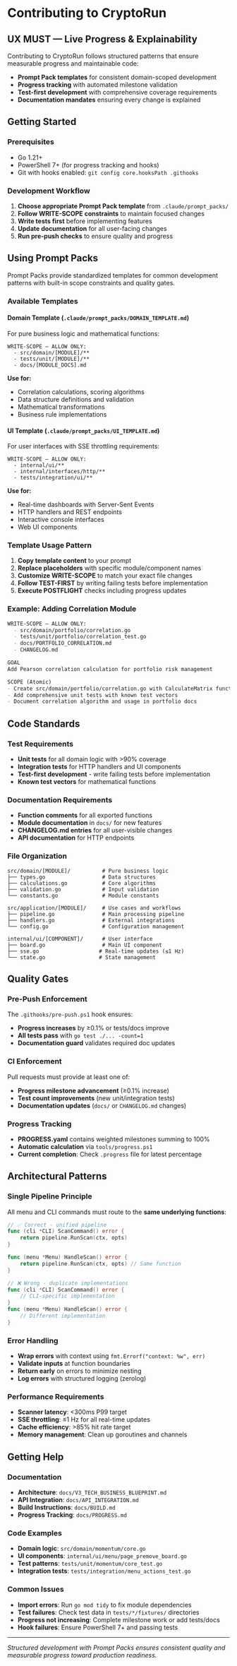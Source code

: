 # Contributing to CryptoRun

## UX MUST — Live Progress & Explainability

Contributing to CryptoRun follows structured patterns that ensure measurable progress and maintainable code:
- **Prompt Pack templates** for consistent domain-scoped development
- **Progress tracking** with automated milestone validation
- **Test-first development** with comprehensive coverage requirements
- **Documentation mandates** ensuring every change is explained

## Getting Started

### Prerequisites
- Go 1.21+
- PowerShell 7+ (for progress tracking and hooks)
- Git with hooks enabled: `git config core.hooksPath .githooks`

### Development Workflow
1. **Choose appropriate Prompt Pack template** from `.claude/prompt_packs/`
2. **Follow WRITE-SCOPE constraints** to maintain focused changes
3. **Write tests first** before implementing features
4. **Update documentation** for all user-facing changes
5. **Run pre-push checks** to ensure quality and progress

## Using Prompt Packs

Prompt Packs provide standardized templates for common development patterns with built-in scope constraints and quality gates.

### Available Templates

#### Domain Template (`.claude/prompt_packs/DOMAIN_TEMPLATE.md`)
For pure business logic and mathematical functions:
```
WRITE-SCOPE — ALLOW ONLY:
  - src/domain/[MODULE]/**
  - tests/unit/[MODULE]/**
  - docs/[MODULE_DOCS].md
```

**Use for:**
- Correlation calculations, scoring algorithms
- Data structure definitions and validation
- Mathematical transformations
- Business rule implementations

#### UI Template (`.claude/prompt_packs/UI_TEMPLATE.md`) 
For user interfaces with SSE throttling requirements:
```
WRITE-SCOPE — ALLOW ONLY:
  - internal/ui/**
  - internal/interfaces/http/**  
  - tests/integration/ui/**
```

**Use for:**
- Real-time dashboards with Server-Sent Events
- HTTP handlers and REST endpoints
- Interactive console interfaces
- Web UI components

### Template Usage Pattern

1. **Copy template content** to your prompt
2. **Replace placeholders** with specific module/component names
3. **Customize WRITE-SCOPE** to match your exact file changes
4. **Follow TEST-FIRST** by writing failing tests before implementation
5. **Execute POSTFLIGHT** checks including progress updates

### Example: Adding Correlation Module

```markdown
WRITE-SCOPE — ALLOW ONLY:
  - src/domain/portfolio/correlation.go
  - tests/unit/portfolio/correlation_test.go
  - docs/PORTFOLIO_CORRELATION.md
  - CHANGELOG.md

GOAL
Add Pearson correlation calculation for portfolio risk management

SCOPE (Atomic)
- Create src/domain/portfolio/correlation.go with CalculateMatrix function
- Add comprehensive unit tests with known test vectors
- Document correlation algorithm and usage in portfolio docs
```

## Code Standards

### Test Requirements
- **Unit tests** for all domain logic with >90% coverage
- **Integration tests** for HTTP handlers and UI components  
- **Test-first development** - write failing tests before implementation
- **Known test vectors** for mathematical functions

### Documentation Requirements  
- **Function comments** for all exported functions
- **Module documentation** in `docs/` for new features
- **CHANGELOG.md entries** for all user-visible changes
- **API documentation** for HTTP endpoints

### File Organization
```
src/domain/[MODULE]/          # Pure business logic
├── types.go                  # Data structures
├── calculations.go           # Core algorithms  
├── validation.go             # Input validation
└── constants.go              # Module constants

src/application/[MODULE]/     # Use cases and workflows
├── pipeline.go               # Main processing pipeline
├── handlers.go               # External integrations
└── config.go                 # Configuration management

internal/ui/[COMPONENT]/      # User interface
├── board.go                  # Main UI component
├── sse.go                   # Real-time updates (≤1 Hz)
└── state.go                 # State management
```

## Quality Gates

### Pre-Push Enforcement
The `.githooks/pre-push.ps1` hook ensures:
- **Progress increases** by ≥0.1% or tests/docs improve
- **All tests pass** with `go test ./... -count=1`
- **Documentation guard** validates required doc updates

### CI Enforcement  
Pull requests must provide at least one of:
- **Progress milestone advancement** (≥0.1% increase)
- **Test count improvements** (new unit/integration tests)
- **Documentation updates** (`docs/` or `CHANGELOG.md` changes)

### Progress Tracking
- **PROGRESS.yaml** contains weighted milestones summing to 100%
- **Automatic calculation** via `tools/progress.ps1`
- **Current completion**: Check `.progress` file for latest percentage

## Architectural Patterns

### Single Pipeline Principle
All menu and CLI commands must route to the **same underlying functions**:
```go
// ✅ Correct - unified pipeline
func (cli *CLI) ScanCommand() error {
    return pipeline.RunScan(ctx, opts)
}

func (menu *Menu) HandleScan() error {
    return pipeline.RunScan(ctx, opts) // Same function
}

// ❌ Wrong - duplicate implementations
func (cli *CLI) ScanCommand() error {
    // CLI-specific implementation
}
func (menu *Menu) HandleScan() error {  
    // Different implementation
}
```

### Error Handling
- **Wrap errors** with context using `fmt.Errorf("context: %w", err)`
- **Validate inputs** at function boundaries
- **Return early** on errors to minimize nesting
- **Log errors** with structured logging (zerolog)

### Performance Requirements
- **Scanner latency**: <300ms P99 target
- **SSE throttling**: ≤1 Hz for all real-time updates
- **Cache efficiency**: >85% hit rate target  
- **Memory management**: Clean up goroutines and channels

## Getting Help

### Documentation
- **Architecture**: `docs/V3_TECH_BUSINESS_BLUEPRINT.md`
- **API Integration**: `docs/API_INTEGRATION.md`  
- **Build Instructions**: `docs/BUILD.md`
- **Progress Tracking**: `docs/PROGRESS.md`

### Code Examples
- **Domain logic**: `src/domain/momentum/core.go`
- **UI components**: `internal/ui/menu/page_premove_board.go`
- **Test patterns**: `tests/unit/momentum/core_test.go`
- **Integration tests**: `tests/integration/menu_actions_test.go`

### Common Issues
- **Import errors**: Run `go mod tidy` to fix module dependencies
- **Test failures**: Check test data in `tests/*/fixtures/` directories  
- **Progress not increasing**: Complete milestone work or add tests/docs
- **Hook failures**: Ensure PowerShell 7+ and passing tests

---

*Structured development with Prompt Packs ensures consistent quality and measurable progress toward production readiness.*